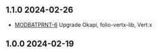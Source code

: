 ## 1.1.0 2024-02-26

* [MODBATPRNT-6](https://folio-org.atlassian.net/browse/MODBATPRNT-6) Upgrade Okapi, folio-vertx-lib, Vert.x

## 1.0.0 2024-02-19
